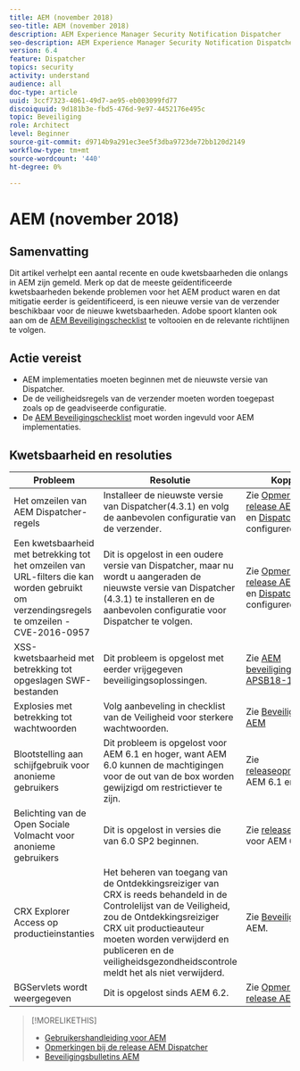 ```yaml
---
title: AEM (november 2018)
seo-title: AEM (november 2018)
description: AEM Experience Manager Security Notification Dispatcher
seo-description: AEM Experience Manager Security Notification Dispatcher
version: 6.4
feature: Dispatcher
topics: security
activity: understand
audience: all
doc-type: article
uuid: 3ccf7323-4061-49d7-ae95-eb003099fd77
discoiquuid: 9d181b3e-fbd5-476d-9e97-4452176e495c
topic: Beveiliging
role: Architect
level: Beginner
source-git-commit: d9714b9a291ec3ee5f3dba9723de72bb120d2149
workflow-type: tm+mt
source-wordcount: '440'
ht-degree: 0%

---
```



# AEM (november 2018)

## Samenvatting

Dit artikel verhelpt een aantal recente en oude kwetsbaarheden die onlangs in AEM zijn gemeld. Merk op dat de meeste geïdentificeerde kwetsbaarheden bekende problemen voor het AEM product waren en dat mitigatie eerder is geïdentificeerd, is een nieuwe versie van de verzender beschikbaar voor de nieuwe kwetsbaarheden. Adobe spoort klanten ook aan om de [AEM Beveiligingschecklist](https://helpx.adobe.com/experience-manager/6-5/sites/administering/using/security-checklist.html) te voltooien en de relevante richtlijnen te volgen.

## Actie vereist

* AEM implementaties moeten beginnen met de nieuwste versie van Dispatcher.
* De de veiligheidsregels van de verzender moeten worden toegepast zoals op de geadviseerde configuratie.
* De [AEM Beveiligingschecklist](https://helpx.adobe.com/experience-manager/6-5/sites/administering/using/security-checklist.html) moet worden ingevuld voor AEM implementaties.

## Kwetsbaarheid en resoluties

| Probleem | Resolutie | Koppelingen |
|-------|------------|-------|
| Het omzeilen van AEM Dispatcher-regels | Installeer de nieuwste versie van Dispatcher(4.3.1) en volg de aanbevolen configuratie van de verzender. | Zie [Opmerkingen bij de release AEM Dispatcher](https://helpx.adobe.com/experience-manager/dispatcher/release-notes.html) en [Dispatcher](https://helpx.adobe.com/experience-manager/dispatcher/using/dispatcher-configuration.html) configureren. |
| Een kwetsbaarheid met betrekking tot het omzeilen van URL-filters die kan worden gebruikt om verzendingsregels te omzeilen - CVE-2016-0957 | Dit is opgelost in een oudere versie van Dispatcher, maar nu wordt u aangeraden de nieuwste versie van Dispatcher (4.3.1) te installeren en de aanbevolen configuratie voor Dispatcher te volgen. | Zie [Opmerkingen bij de release AEM Dispatcher](https://helpx.adobe.com/experience-manager/dispatcher/release-notes.html) en [Dispatcher](https://helpx.adobe.com/experience-manager/dispatcher/using/dispatcher-configuration.html) configureren. |
| XSS-kwetsbaarheid met betrekking tot opgeslagen SWF-bestanden | Dit probleem is opgelost met eerder vrijgegeven beveiligingsoplossingen. | Zie [AEM beveiligingsbulletin APSB18-10](https://helpx.adobe.com/security/products/experience-manager/apsb18-10.html). |
| Explosies met betrekking tot wachtwoorden | Volg aanbeveling in checklist van de Veiligheid voor sterkere wachtwoorden. | Zie [Beveiligingschecklist AEM](https://helpx.adobe.com/experience-manager/6-5/sites/administering/using/security-checklist.html) |
| Blootstelling aan schijfgebruik voor anonieme gebruikers | Dit probleem is opgelost voor AEM 6.1 en hoger, want AEM 6.0 kunnen de machtigingen voor de out van de box worden gewijzigd om restrictiever te zijn. | Zie [releaseopmerkingen](https://helpx.adobe.com/experience-manager/aem-previous-versions.html)voor AEM 6.1 en ouder. |
| Belichting van de Open Sociale Volmacht voor anonieme gebruikers | Dit is opgelost in versies die van 6.0 SP2 beginnen. | Zie [releaseopmerkingen](https://helpx.adobe.com/experience-manager/aem-previous-versions.html) voor AEM 6.1 en ouder. |
| CRX Explorer Access op productieinstanties | Het beheren van toegang van de Ontdekkingsreiziger van CRX is reeds behandeld in de Controlelijst van de Veiligheid, zou de Ontdekkingsreiziger CRX uit productieauteur moeten worden verwijderd en publiceren en de veiligheidsgezondheidscontrole meldt het als niet verwijderd. | Zie [Beveiligingschecklist](https://helpx.adobe.com/experience-manager/6-4/sites/administering/using/security-checklist.html) AEM. |
| BGServlets wordt weergegeven | Dit is opgelost sinds AEM 6.2. | Zie [Opmerkingen bij de release AEM 6.2](https://helpx.adobe.com/experience-manager/6-2/release-notes.html) |

>[!MORELIKETHIS]
>
>* [Gebruikershandleiding voor AEM](https://helpx.adobe.com/experience-manager/dispatcher/user-guide.html)
>* [Opmerkingen bij de release AEM Dispatcher](https://helpx.adobe.com/experience-manager/dispatcher/release-notes.html)
>* [Beveiligingsbulletins AEM](https://helpx.adobe.com/security.html#experience-manager)

